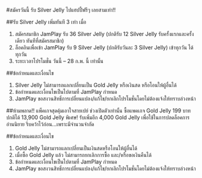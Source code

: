 #สมัครวันนี้ รับ Silver Jelly ไปแฮปปี้ฟรีๆ เลยสามเท่า!!

##รับ Silver Jelly เพิ่มทันที 3 เท่า เมื่อ
1. สมัครสมาชิก JamPlay รับ 36 Silver Jelly (ปกติรับ 12 Silver Jelly รับครั้งแรกและครั้งเดียว ทันทีที่สมัครสมาชิก) 
2. ล็อคอินเพื่อเข้า JamPlay รับ 9 Silver Jelly (ปกติรับวันละ 3 Silver Jelly) เข้าทุกวัน ได้ทุกวัน
3. ระยะเวลาโปรโมชั่น วันนี้ – 28 ก.พ. นี้ เท่านั้น 

##ข้อกำหนดและเงื่อนไข
1. Silver Jelly ไม่สามารถแลกเปลี่ยนเป็น Gold Jelly หรือเงินสด หรือโอนให้ผู้อื่นได้
2. ข้อกำหนดและเงื่อนไขเป็นไปตามที่ JamPlay กำหนด 
3. JamPlay ขอสงวนสิทธิ์การเปลี่ยนแปลง/แก้ไข/ยกเลิกโปรโมชั่นโดยไม่ต้องแจ้งให้ทราบล่วงหน้า

##ห้ามพลาด!! แพ็คเกจสุดคุ้มเอาใจสายเปย์ ช่วงเปิดตัวเท่านั้น
ซื้อแพคเกจ Gold Jelly 199 บาท ปกติได้ 13,900 Gold Jelly 
พิเศษ! รับเพิ่มอีก 4,000 Gold Jelly เพื่อใช้ในการปลดล็อคการอ่านนิยาย
รีบคว้าไว้ก่อน...เพราะมีจำนวนจำกัด

##ข้อกำหนดและเงื่อนไข
1. Gold Jelly ไม่สามารถแลกเปลี่ยนเป็นเงินสดหรือโอนให้ผู้อื่นได้
2. เมื่อซื้อ Gold Jelly แล้ว ไม่สามารถยกเลิกการซื้อ และ/หรือขอเงินคืนได้
3. ข้อกำหนดและเงื่อนไขเป็นไปตามที่ JamPlay กำหนด 
4. JamPlay ขอสงวนสิทธิ์การเปลี่ยนแปลง/แก้ไข/ยกเลิกโปรโมชั่นโดยไม่ต้องแจ้งให้ทราบล่วงหน้า